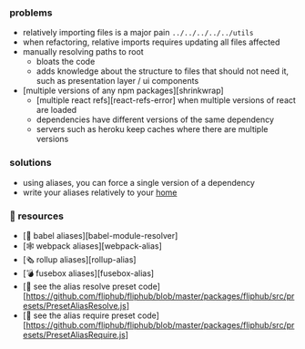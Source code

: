 
### problems
  - relatively importing files is a major pain `../../../../../utils`
  - when refactoring, relative imports requires updating all files affected
  - manually resolving paths to root
    - bloats the code  
    - adds knowledge about the structure to files that should not need it, such as presentation layer / ui components
  - [multiple versions of any npm packages][shrinkwrap]   
    - [multiple react refs][react-refs-error] when multiple versions of react are loaded
    - dependencies have different versions of the same dependency
    - servers such as heroku keep caches where there are multiple versions

### solutions
  - using aliases, you can force a single version of a dependency
  - write your aliases relatively to your [home](#home)

### 🔗 resources
- [🗼 babel aliases][babel-module-resolver]
- [🕸 webpack aliases][webpack-alias]
- [🗞️ rollup aliases][rollup-alias]
- [💣 fusebox aliases][fusebox-alias]
- [👀 see the alias resolve preset code][https://github.com/fliphub/fliphub/blob/master/packages/fliphub/src/presets/PresetAliasResolve.js]
- [👀 see the alias require preset code][https://github.com/fliphub/fliphub/blob/master/packages/fliphub/src/presets/PresetAliasRequire.js]
